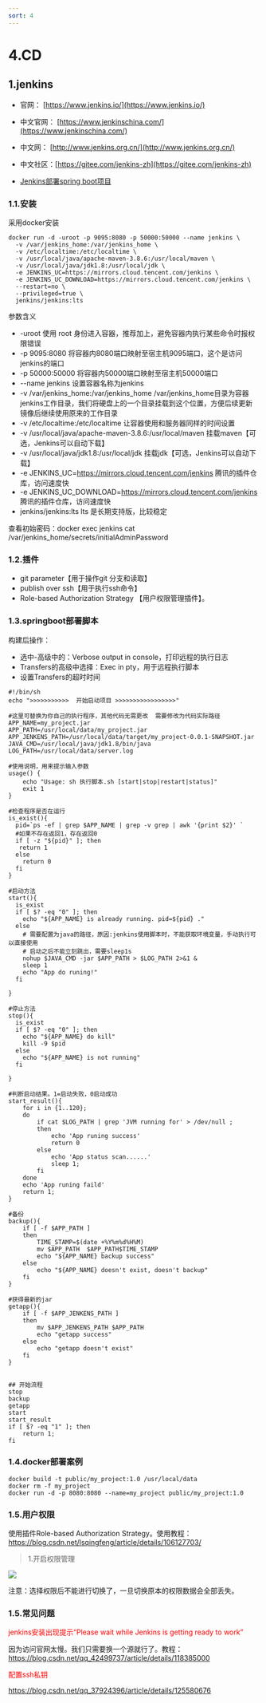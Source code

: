 ```yaml
---
sort: 4
---
```

# 4.CD

## 1.jenkins

- 官网： [https://www.jenkins.io/](https://www.jenkins.io/)
- 中文官网： [https://www.jenkinschina.com/](https://www.jenkinschina.com/)
- 中文网： [http://www.jenkins.org.cn/](http://www.jenkins.org.cn/)
- 中文社区：[https://gitee.com/jenkins-zh](https://gitee.com/jenkins-zh)

- [Jenkins部署spring boot项目](https://blog.csdn.net/doubiy/article/details/117911423)

### 1.1.安装

采用docker安装

```shell
docker run -d -uroot -p 9095:8080 -p 50000:50000 --name jenkins \
  -v /var/jenkins_home:/var/jenkins_home \
  -v /etc/localtime:/etc/localtime \
  -v /usr/local/java/apache-maven-3.8.6:/usr/local/maven \
  -v /usr/local/java/jdk1.8:/usr/local/jdk \
  -e JENKINS_UC=https://mirrors.cloud.tencent.com/jenkins \
  -e JENKINS_UC_DOWNLOAD=https://mirrors.cloud.tencent.com/jenkins \
  --restart=no \
  --privileged=true \
  jenkins/jenkins:lts
```

参数含义
- -uroot				使用 root 身份进入容器，推荐加上，避免容器内执行某些命令时报权限错误
- -p 9095:8080		    将容器内8080端口映射至宿主机9095端口，这个是访问jenkins的端口
- -p 50000:50000		将容器内50000端口映射至宿主机50000端口
- --name jenkins		设置容器名称为jenkins
- -v /var/jenkins_home:/var/jenkins_home	 /var/jenkins_home目录为容器jenkins工作目录，我们将硬盘上的一个目录挂载到这个位置，方便后续更新镜像后继续使用原来的工作目录
- -v /etc/localtime:/etc/localtime	让容器使用和服务器同样的时间设置
- -v /usr/local/java/apache-maven-3.8.6:/usr/local/maven    挂载maven【可选，Jenkins可以自动下载】
- -v /usr/local/java/jdk1.8:/usr/local/jdk                  挂载jdk【可选，Jenkins可以自动下载】
- -e JENKINS_UC=https://mirrors.cloud.tencent.com/jenkins           腾讯的插件仓库，访问速度快
- -e JENKINS_UC_DOWNLOAD=https://mirrors.cloud.tencent.com/jenkins  腾讯的插件仓库，访问速度快
- jenkins/jenkins:lts    lts 是长期支持版，比较稳定


查看初始密码：docker exec jenkins cat /var/jenkins_home/secrets/initialAdminPassword

### 1.2.插件

- git parameter【用于操作git 分支和读取】
- publish over ssh【用于执行ssh命令】
- Role-based Authorization Strategy 【用户权限管理插件】。
    

### 1.3.springboot部署脚本

构建后操作：
- 选中-高级中的：Verbose output in console，打印远程的执行日志
- Transfers的高级中选择：Exec in pty，用于远程执行脚本
- 设置Transfers的超时时间

```shell
#!/bin/sh
echo ">>>>>>>>>>>  开始启动项目 >>>>>>>>>>>>>>>>>"

#这里可替换为你自己的执行程序，其他代码无需更改  需要修改为代码实际路径
APP_NAME=my_project.jar
APP_PATH=/usr/local/data/my_project.jar
APP_JENKENS_PATH=/usr/local/data/target/my_project-0.0.1-SNAPSHOT.jar
JAVA_CMD=/usr/local/java/jdk1.8/bin/java
LOG_PATH=/usr/local/data/server.log
 
#使用说明，用来提示输入参数
usage() {
	echo "Usage: sh 执行脚本.sh [start|stop|restart|status]"
    exit 1
}
 
#检查程序是否在运行
is_exist(){
  pid=`ps -ef | grep $APP_NAME | grep -v grep | awk '{print $2}' `
  #如果不存在返回1，存在返回0     
  if [ -z "${pid}" ]; then
   return 1
  else
    return 0
  fi
}
 
#启动方法
start(){
  is_exist
  if [ $? -eq "0" ]; then
    echo "${APP_NAME} is already running. pid=${pid} ."
  else
    # 需要配置为java的路径，原因:jenkins使用脚本时，不能获取环境变量，手动执行可以直接使用
    # 启动之后不能立刻跳出，需要sleep1s
    nohup $JAVA_CMD -jar $APP_PATH > $LOG_PATH 2>&1 &
    sleep 1
    echo "App do runing!"
  fi

}
 
#停止方法
stop(){
  is_exist
  if [ $? -eq "0" ]; then
    echo "${APP_NAME} do kill"
    kill -9 $pid
  else
    echo "${APP_NAME} is not running"
  fi

}
 
#判断启动结果。1=启动失败，0启动成功
start_result(){
	for i in {1..120};
	do 
		if cat $LOG_PATH | grep 'JVM running for' > /dev/null ; 
		then
			echo 'App runing success'
			return 0
		else 
			echo 'App status scan......'
			sleep 1;
		fi
	done
	echo 'App runing faild'
	return 1;
}

#备份
backup(){
	if [ -f $APP_PATH ] 
	then 
		TIME_STAMP=$(date +%Y%m%d%H%M)
		mv $APP_PATH  $APP_PATH$TIME_STAMP
		echo "${APP_NAME} backup success"
	else
		echo "${APP_NAME} doesn't exist, doesn't backup"
	fi
}

#获得最新的jar
getapp(){
	if [ -f $APP_JENKENS_PATH ] 
	then 
		mv $APP_JENKENS_PATH $APP_PATH
		echo "getapp success"
	else
		echo "getapp doesn't exist"
	fi
}
 

## 开始流程
stop
backup
getapp
start
start_result
if [ $? -eq "1" ]; then
	return 1;
fi
```

### 1.4.docker部署案例

```shell
docker build -t public/my_project:1.0 /usr/local/data
docker rm -f my_project
docker run -d -p 8080:8080 --name=my_project public/my_project:1.0
```


### 1.5.用户权限

使用插件Role-based Authorization Strategy。使用教程：https://blog.csdn.net/lsqingfeng/article/details/106127703/

> 1.开启权限管理

![](img/cd/86e912ec.png)

注意：选择权限后不能进行切换了，一旦切换原本的权限数据会全部丢失。


### 1.5.常见问题

<p style="color: red">jenkins安装出现提示“Please wait while Jenkins is getting ready to work”</p>

因为访问官网太慢。我们只需要换一个源就行了。教程：https://blog.csdn.net/qq_42499737/article/details/118385000

<p style="color: red">配置ssh私钥</p>

https://blog.csdn.net/qq_37924396/article/details/125580676

<p style="color: red"></p>
<p style="color: red"></p>
<p style="color: red"></p>
<p style="color: red"></p>
